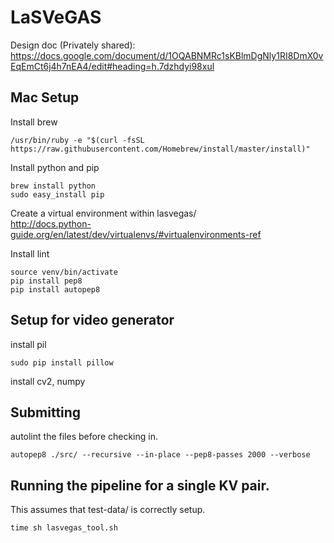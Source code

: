 # LaSVeGAS
Design doc (Privately shared):
https://docs.google.com/document/d/1OQABNMRc1sKBlmDgNly1RI8DmX0vEqEmCt6j4h7nEA4/edit#heading=h.7dzhdyi98xul


## Mac Setup
Install brew  

    /usr/bin/ruby -e "$(curl -fsSL https://raw.githubusercontent.com/Homebrew/install/master/install)"

Install python and pip  

    brew install python
    sudo easy_install pip

Create a virtual environment within lasvegas/  
http://docs.python-guide.org/en/latest/dev/virtualenvs/#virtualenvironments-ref

Install lint  

    source venv/bin/activate
    pip install pep8
    pip install autopep8

## Setup for video generator
install pil  

    sudo pip install pillow

install cv2, numpy  


## Submitting  
autolint the files before checking in.

    autopep8 ./src/ --recursive --in-place --pep8-passes 2000 --verbose


## Running the pipeline for a single KV pair.
This assumes that test-data/ is correctly setup.  

    time sh lasvegas_tool.sh
